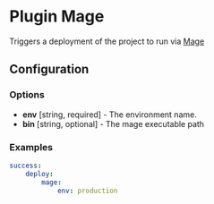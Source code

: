 Plugin Mage
===========

Triggers a deployment of the project to run via [Mage](https://github.com/andres-montanez/Magallanes)

Configuration
-------------

### Options

* **env** [string, required] - The environment name.
* **bin** [string, optional] - The mage executable path

### Examples

```yaml
success:
    deploy:
        mage:
            env: production
```
